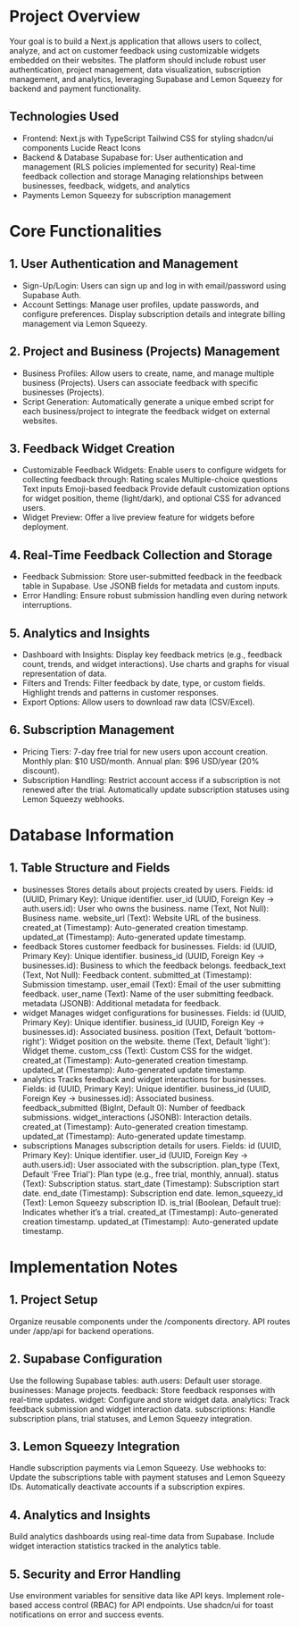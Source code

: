 # Project Overview
Your goal is to build a Next.js application that allows users to collect, analyze, and act on customer feedback using customizable widgets embedded on their websites. The platform should include robust user authentication, project management, data visualization, subscription management, and analytics, leveraging Supabase and Lemon Squeezy for backend and payment functionality.
## Technologies Used
- Frontend:
Next.js with TypeScript
Tailwind CSS for styling
shadcn/ui components
Lucide React Icons
- Backend & Database
Supabase for:
User authentication and management (RLS policies implemented for security)
Real-time feedback collection and storage
Managing relationships between businesses, feedback, widgets, and analytics
- Payments
Lemon Squeezy for subscription management
# Core Functionalities
## 1. User Authentication and Management
- Sign-Up/Login:
Users can sign up and log in with email/password using Supabase Auth.
- Account Settings:
Manage user profiles, update passwords, and configure preferences.
Display subscription details and integrate billing management via Lemon Squeezy.
## 2. Project and Business (Projects) Management
- Business Profiles:
Allow users to create, name, and manage multiple business (Projects).
Users can associate feedback with specific businesses (Projects).
- Script Generation:
Automatically generate a unique embed script for each business/project to integrate the feedback widget on external websites.
## 3. Feedback Widget Creation
- Customizable Feedback Widgets:
Enable users to configure widgets for collecting feedback through:
Rating scales
Multiple-choice questions
Text inputs
Emoji-based feedback
Provide default customization options for widget position, theme (light/dark), and optional CSS for advanced users.
- Widget Preview:
Offer a live preview feature for widgets before deployment.
## 4. Real-Time Feedback Collection and Storage
- Feedback Submission:
Store user-submitted feedback in the feedback table in Supabase.
Use JSONB fields for metadata and custom inputs.
- Error Handling:
Ensure robust submission handling even during network interruptions.
## 5. Analytics and Insights
- Dashboard with Insights:
Display key feedback metrics (e.g., feedback count, trends, and widget interactions).
Use charts and graphs for visual representation of data.
- Filters and Trends:
Filter feedback by date, type, or custom fields.
Highlight trends and patterns in customer responses.
- Export Options:
Allow users to download raw data (CSV/Excel).
## 6. Subscription Management
- Pricing Tiers:
7-day free trial for new users upon account creation.
Monthly plan: $10 USD/month.
Annual plan: $96 USD/year (20% discount).
- Subscription Handling:
Restrict account access if a subscription is not renewed after the trial.
Automatically update subscription statuses using Lemon Squeezy webhooks.
# Database Information
## 1. Table Structure and Fields
- businesses
Stores details about projects created by users.
Fields:
id (UUID, Primary Key): Unique identifier.
user_id (UUID, Foreign Key → auth.users.id): User who owns the business.
name (Text, Not Null): Business name.
website_url (Text): Website URL of the business.
created_at (Timestamp): Auto-generated creation timestamp.
updated_at (Timestamp): Auto-generated update timestamp.
- feedback
Stores customer feedback for businesses.
Fields:
id (UUID, Primary Key): Unique identifier.
business_id (UUID, Foreign Key → businesses.id): Business to which the feedback belongs.
feedback_text (Text, Not Null): Feedback content.
submitted_at (Timestamp): Submission timestamp.
user_email (Text): Email of the user submitting feedback.
user_name (Text): Name of the user submitting feedback.
metadata (JSONB): Additional metadata for feedback.
- widget
Manages widget configurations for businesses.
Fields:
id (UUID, Primary Key): Unique identifier.
business_id (UUID, Foreign Key → businesses.id): Associated business.
position (Text, Default 'bottom-right'): Widget position on the website.
theme (Text, Default 'light'): Widget theme.
custom_css (Text): Custom CSS for the widget.
created_at (Timestamp): Auto-generated creation timestamp.
updated_at (Timestamp): Auto-generated update timestamp.
- analytics
Tracks feedback and widget interactions for businesses.
Fields:
id (UUID, Primary Key): Unique identifier.
business_id (UUID, Foreign Key → businesses.id): Associated business.
feedback_submitted (BigInt, Default 0): Number of feedback submissions.
widget_interactions (JSONB): Interaction details.
created_at (Timestamp): Auto-generated creation timestamp.
updated_at (Timestamp): Auto-generated update timestamp.
- subscriptions
Manages subscription details for users.
Fields:
id (UUID, Primary Key): Unique identifier.
user_id (UUID, Foreign Key → auth.users.id): User associated with the subscription.
plan_type (Text, Default 'Free Trial'): Plan type (e.g., free trial, monthly, annual).
status (Text): Subscription status.
start_date (Timestamp): Subscription start date.
end_date (Timestamp): Subscription end date.
lemon_squeezy_id (Text): Lemon Squeezy subscription ID.
is_trial (Boolean, Default true): Indicates whether it’s a trial.
created_at (Timestamp): Auto-generated creation timestamp.
updated_at (Timestamp): Auto-generated update timestamp.
# Implementation Notes
## 1. Project Setup
Organize reusable components under the /components directory.
API routes under /app/api for backend operations.
## 2. Supabase Configuration
Use the following Supabase tables:
auth.users: Default user storage.
businesses: Manage projects.
feedback: Store feedback responses with real-time updates.
widget: Configure and store widget data.
analytics: Track feedback submission and widget interaction data.
subscriptions: Handle subscription plans, trial statuses, and Lemon Squeezy integration.
## 3. Lemon Squeezy Integration
Handle subscription payments via Lemon Squeezy.
Use webhooks to:
Update the subscriptions table with payment statuses and Lemon Squeezy IDs.
Automatically deactivate accounts if a subscription expires.
## 4. Analytics and Insights
Build analytics dashboards using real-time data from Supabase.
Include widget interaction statistics tracked in the analytics table.
## 5. Security and Error Handling
Use environment variables for sensitive data like API keys.
Implement role-based access control (RBAC) for API endpoints.
Use shadcn/ui for toast notifications on error and success events.